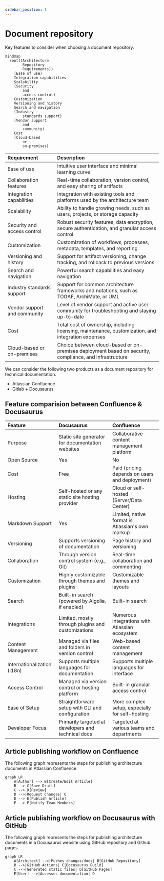 ```yaml
---
sidebar_position: 1
---
```


# Document repository

Key features to consider when choosing a document repository.

```mermaid
mindmap
  root((Architecture 
        Repository 
        Requirements))
    (Ease of use)
    Integration capabilities      
    Scalability
    (Security 
        and 
        access control)
    Customization
    Versioning and history
    Search and navigation
    (Industry 
        standards support)
    (Vendor support 
        and 
        community)
    Cost
    (Cloud-based 
        or 
        on-premises)
```

| Requirement                | Description                                                                                           |
|:---------------------------|:------------------------------------------------------------------------------------------------------|
| Ease of use                | Intuitive user interface and minimal learning curve                                                   |
| Collaboration features     | Real-time collaboration, version control, and easy sharing of artifacts                               |
| Integration capabilities   | Integration with existing tools and platforms used by the architecture team                          |
| Scalability                | Ability to handle growing needs, such as users, projects, or storage capacity                         |
| Security and access control| Robust security features, data encryption, secure authentication, and granular access control         |
| Customization              | Customization of workflows, processes, metadata, templates, and reporting                             |
| Versioning and history     | Support for artifact versioning, change tracking, and rollback to previous versions                   |
| Search and navigation      | Powerful search capabilities and easy navigation                                                      |
| Industry standards support | Support for common architecture frameworks and notations, such as TOGAF, ArchiMate, or UML           |
| Vendor support and community| Level of vendor support and active user community for troubleshooting and staying up-to-date          |
| Cost                       | Total cost of ownership, including licensing, maintenance, customization, and integration expenses   |
| Cloud-based or on-premises | Choice between cloud-based or on-premises deployment based on security, compliance, and infrastructure|




We can consider the following two products as a document repository for technical documentation.

* Atlassian Confluence
* Gitlab + Docusaurus

## Feature comparision between Confluence & Docusaurus

| Feature                    | Docusaurus                                          | Confluence                                      |
|:---------------------------|:----------------------------------------------------|:------------------------------------------------|
| Purpose                    | Static site generator for documentation websites    | Collaborative content management platform      |
| Open Source                | Yes                                                 | No                                              |
| Cost                       | Free                                                | Paid (pricing depends on users and deployment)  |
| Hosting                    | Self-hosted or any static site hosting provider     | Cloud or self-hosted (Server/Data Center)      |
| Markdown Support           | Yes                                                 | Limited, native format is Atlassian's own markup|
| Versioning                 | Supports versioning of documentation                | Page history and versioning                     |
| Collaboration              | Through version control system (e.g., Git)          | Real-time collaboration and commenting          |
| Customization              | Highly customizable through themes and plugins      | Customizable themes and layouts                 |
| Search                     | Built-in search (powered by Algolia, if enabled)    | Built-in search                                 |
| Integrations               | Limited, mostly through plugins and customizations  | Numerous integrations with Atlassian ecosystem  |
| Content Management         | Managed via files and folders in version control    | Web-based content management                    |
| Internationalization (i18n)| Supports multiple languages for documentation       | Supports multiple languages for interface       |
| Access Control             | Managed via version control or hosting platform     | Built-in granular access control                |
| Ease of Setup              | Straightforward setup with CLI and configuration    | More complex setup, especially for self-hosting |
| Developer Focus            | Primarily targeted at developers and technical docs | Targeted at various teams and departments       |

## Article publishing workflow on Confluence

The following graph represents the steps for publishing architecture documents in Atlassian Confluence.

```mermaid
graph LR
    A[Author] --> B[Create/Edit Article]
    B --> C[Save Draft]
    C --> D[Review]
    D -->|Request Changes| C
    D --> E[Publish Article]
    E --> F[Notify Team Members]
```


## Article publishing workflow on Docusaurus with GitHub

The following graph represents the steps for publishing architecture documents in a Docusaurus website using GitHub repository and Github pages.

```mermaid
graph LR
    A[Architect] -->|Pushes changes/docs| B[GitHub Repository]
    B -->|GitHub Actions| C[Docusaurus Build]
    C -->|Generated static files| D[GitHub Pages]
    E[User] -->|Accesses documentation| D
```
